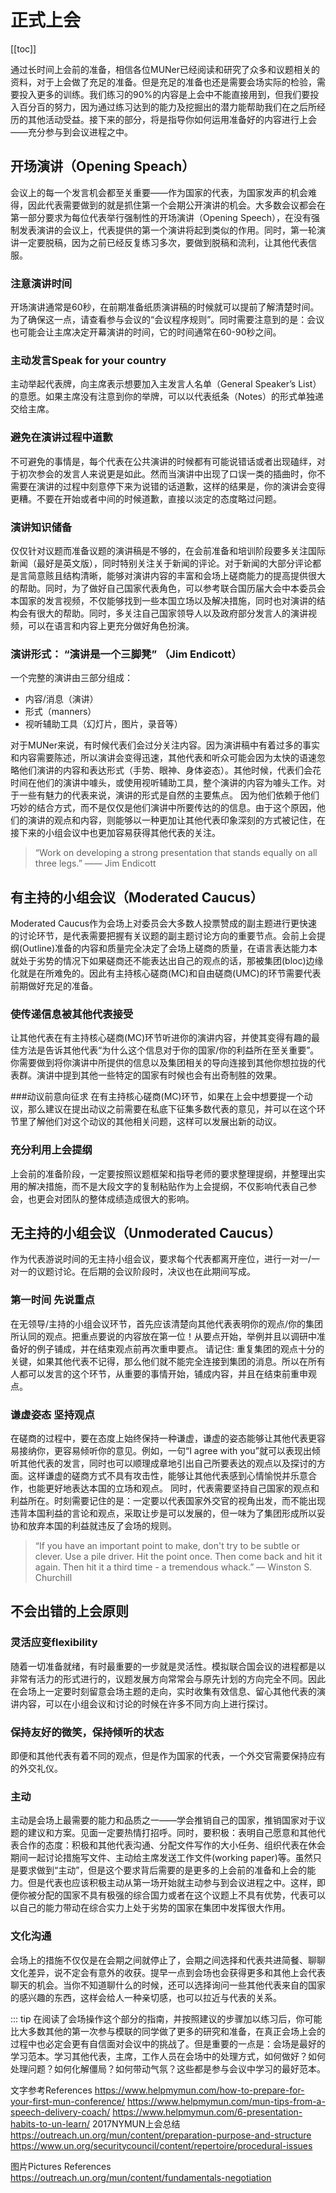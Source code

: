 # 正式上会

[[toc]]

通过长时间上会前的准备，相信各位MUNer已经阅读和研究了众多和议题相关的资料，对于上会做了充足的准备。但是充足的准备也还是需要会场实际的检验，需要投入更多的训练。我们练习的90%的内容是上会中不能直接用到，但我们要投入百分百的努力，因为通过练习达到的能力及挖掘出的潜力能帮助我们在之后所经历的其他活动受益。接下来的部分，将是指导你如何运用准备好的内容进行上会——充分参与到会议进程之中。

## 开场演讲（Opening Speach）
会议上的每一个发言机会都至关重要——作为国家的代表，为国家发声的机会难得，因此代表需要做到的就是抓住第一个会期公开演讲的机会。大多数会议都会在第一部分要求为每位代表举行强制性的开场演讲（Opening Speech），在没有强制发表演讲的会议上，代表提供的第一个演讲将起到类似的作用。同时，第一轮演讲一定要脱稿，因为之前已经反复练习多次，要做到脱稿和流利，让其他代表信服。
                     

### 注意演讲时间
开场演讲通常是60秒，在前期准备纸质演讲稿的时候就可以提前了解清楚时间。为了确保这一点，请查看参与会议的“会议程序规则”。同时需要注意到的是：会议也可能会让主席决定开幕演讲的时间，它的时间通常在60-90秒之间。

### 主动发言Speak for your country
主动举起代表牌，向主席表示想要加入主发言人名单（General Speaker’s List）的意愿。如果主席没有注意到你的举牌，可以以代表纸条（Notes）的形式单独递交给主席。

### 避免在演讲过程中道歉
不可避免的事情是，每个代表在公共演讲的时候都有可能说错话或者出现磕绊，对于初次参会的发言人来说更是如此。然而当演讲中出现了口误一类的插曲时，你不需要在演讲的过程中刻意停下来为说错的话道歉，这样的结果是，你的演讲会变得更糟。不要在开始或者中间的时候道歉，直接以淡定的态度略过问题。

### 演讲知识储备
仅仅针对议题而准备议题的演讲稿是不够的，在会前准备和培训阶段要多关注国际新闻（最好是英文版），同时特别关注关于新闻的评论。对于新闻的大部分评论都是言简意赅且结构清晰，能够对演讲内容的丰富和会场上磋商能力的提高提供很大的帮助。同时，为了做好自己国家代表角色，可以参考联合国历届大会中本委员会本国家的发言视频，不仅能够找到一些本国立场以及解决措施，同时也对演讲的结构会有很大的帮助。同时，多关注自己国家领导人以及政府部分发言人的演讲视频，可以在语言和内容上更充分做好角色扮演。


### 演讲形式： “演讲是一个三脚凳” （Jim Endicott） 
一个完整的演讲由三部分组成：


- 内容/消息（演讲）
- 形式（manners）
- 视听辅助工具（幻灯片，图片，录音等）

对于MUNer来说，有时候代表们会过分关注内容。因为演讲稿中有着过多的事实和内容需要陈述，所以演讲会变得迅速，其他代表和听众可能会因为太快的语速忽略他们演讲的内容和表达形式（手势、眼神、身体姿态）。其他时候，代表们会花时间在他们的演讲中噱头，或使用视听辅助工具，整个演讲的内容为噱头工作。对于一些有魅力的代表来说，演讲的形式是自然的主要焦点。 因为他们依赖于他们巧妙的结合方式，而不是仅仅是他们演讲中所要传达的的信息。由于这个原因，他们的演讲的观点和内容，则能够以一种更加让其他代表印象深刻的方式被记住，在接下来的小组会议中也更加容易获得其他代表的关注。

> “Work on developing a strong presentation that stands equally on all three legs.” 
>—— Jim Endicott


## 有主持的小组会议（Moderated Caucus） 
Moderated Caucus作为会场上对委员会大多数人投票赞成的副主题进行更快速的讨论环节，是代表需要把握有关议题的副主题讨论方向的重要节点。会前上会提纲(Outline)准备的内容和质量完全决定了会场上磋商的质量，在语言表达能力本就处于劣势的情况下如果磋商还不能表达出自己的观点的话，那被集团(bloc)边缘化就是在所难免的。因此有主持核心磋商(MC)和自由磋商(UMC)的环节需要代表前期做好充足的准备。
              
### 使传递信息被其他代表接受
让其他代表在有主持核心磋商(MC)环节听进你的演讲内容，并使其变得有趣的最佳方法是告诉其他代表“为什么这个信息对于你的国家/你的利益所在至关重要”。你需要做到将你演讲中所提供的信息以及集团相关的导向连接到其他你想拉拢的代表群。演讲中提到其他一些特定的国家有时候也会有出奇制胜的效果。

###动议前意向征求
在有主持核心磋商(MC)环节，如果在上会中想要提一个动议，那么建议在提出动议之前需要在私底下征集多数代表的意见，并可以在这个环节里了解他们对这个动议的其他相关问题，这样可以发展出新的动议。

### 充分利用上会提纲
上会前的准备阶段，一定要按照议题框架和指导老师的要求整理提纲，并整理出实用的解决措施，而不是大段文字的复制粘贴作为上会提纲，不仅影响代表自己参会，也更会对团队的整体成绩造成很大的影响。

## 无主持的小组会议（Unmoderated Caucus） 
作为代表游说时间的无主持小组会议，要求每个代表都离开座位，进行一对一/一对一的议题讨论。在后期的会议阶段时，决议也在此期间写成。

### 第一时间 先说重点
在无领导/主持的小组会议环节，首先应该清楚向其他代表表明你的观点/你的集团所认同的观点。把重点要说的内容放在第一位！从要点开始，举例并且以调研中准备好的例子铺成，并在结束观点前再次重申要点。
请记住: 重复集团的观点十分的关键，如果其他代表不记得，那么他们就不能完全连接到集团的消息。所以在所有人都可以发言的这个环节，从重要的事情开始，铺成内容，并且在结束前重申观点。

### 谦虚姿态 坚持观点
在磋商的过程中，要在态度上始终保持一种谦虚，谦虚的姿态能够让其他代表更容易接纳你，更容易倾听你的意见。例如，一句“I agree with you”就可以表现出倾听其他代表的发言，同时也可以顺理成章地引出自己所要表达的观点以及探讨的方面。这样谦虚的磋商方式不具有攻击性，能够让其他代表感到心情愉悦并乐意合作，也能更好地表达本国的立场和观点。
同时，代表需要坚持自己国家的观点和利益所在。时刻需要记住的是：一定要以代表国家外交官的视角出发，而不能出现违背本国利益的言论和观点，采取让步是可以发展的，但一味为了集团形成所以妥协和放弃本国的利益就违反了会场的规则。

>“If you have an important point to make, don't try to be subtle or clever. Use a pile driver. Hit the point once. Then come back and hit it again. Then hit it a third time - a tremendous whack.”
>― Winston S. Churchill

## 不会出错的上会原则
### 灵活应变flexibility
随着一切准备就绪，有时最重要的一步就是灵活性。模拟联合国会议的进程都是以非常有活力的形式进行的，议题发展方向常常会与原先计划的方向完全不同。因此在会场上一定要时刻留意会场主题的走向，实时收集有效信息、留心其他代表的演讲内容，可以在小组会议和讨论的时候在许多不同方向上进行探讨。

### 保持友好的微笑，保持倾听的状态 
即便和其他代表有着不同的观点，但是作为国家的代表，一个外交官需要保持应有的外交礼仪。

### 主动
主动是会场上最需要的能力和品质之一——学会推销自己的国家，推销国家对于议题的建议和方案。见面一定要热情打招呼。同时，要积极：表明自己愿意和其他代表合作的态度：积极和其他代表沟通、分配文件写作的大小任务、组织代表在休会期间一起讨论措施写文件、主动给主席发送工作文件(working paper)等。虽然只是要求做到“主动”，但是这个要求背后需要的是更多的上会前的准备和上会的能力。但是代表也应该积极主动从第一场开始就主动参与到会议进程之中。这样，即便你被分配的国家不具有极强的综合国力或者在这个议题上不具有优势，代表可以以自己的能力带动在综合实力上处于劣势的国家在集团中发挥很大作用。

### 文化沟通
会场上的措施不仅仅是在会期之间就停止了，会期之间选择和代表共进简餐、聊聊文化差异，说不定会有意外的收获。提早一点到会场也会获得更多和其他上会代表聊天的机会。当你不知道聊什么的时候，还可以选择询问一些其他代表来自的国家的感兴趣的东西，这样会给人一种亲切感，也可以拉近与代表的关系。


::: tip
在阅读了会场操作这个部分的指南，并按照建议的步骤加以练习后，你可能比大多数其他的第一次参与模联的同学做了更多的研究和准备，在真正会场上会的过程中也必定会更有自信面对会议中的挑战了。但是重要的一点是：会场是最好的学习范本。学习其他代表，主席，工作人员在会场中的处理方式，如何做好？如何处理问题？如何化解僵局？如何带动气氛？这些都是参与会议中学习的最好范本。





文字参考References
https://www.helpmymun.com/how-to-prepare-for-your-first-mun-conference/
https://www.helpmymun.com/mun-tips-from-a-speech-delivery-coach/
https://www.helpmymun.com/6-presentation-habits-to-un-learn/
2017NYMUN上会总结
https://outreach.un.org/mun/content/preparation-purpose-and-structure
https://www.un.org/securitycouncil/content/repertoire/procedural-issues

图片Pictures References
https://outreach.un.org/mun/content/fundamentals-negotiation







